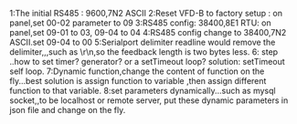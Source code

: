 
1:The initial RS485 : 9600,7N2 ASCII
2:Reset VFD-B to factory setup : on panel,set 00-02 parameter to 09
3:RS485 config: 38400,8E1 RTU: on panel,set 09-01 to 03, 09-04 to 04
4:RS485 config change to 38400,7N2 ASCII.set 09-04 to 00
5:Serialport delimiter readline would remove the delimiter,,,such as \r\n,so the feedback length is two bytes less.
6: step ..how to set timer? generator? or a setTimeout loop?
  solution: setTimeout self loop.
7:Dynamic function,change the content of function on the fly...best solution is assign function to variable ,then assign different function to that variable.
8:set parameters dynamically...such as mysql socket,,to be localhost or remote server, put these dynamic parameters in json file and change on the fly.

